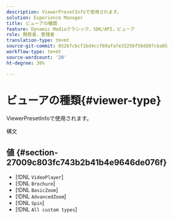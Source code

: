 ```yaml
---
description: ViewerPresetInfoで使用されます。
solution: Experience Manager
title: ビューアの種類
feature: Dynamic Mediaクラシック，SDK/API，ビューア
role: 開発者，管理者
translation-type: tm+mt
source-git-commit: 052bfcbcf1bd4ccf60afa7e3325bf58dd07cba85
workflow-type: tm+mt
source-wordcount: '20'
ht-degree: 30%

---
```



# ビューアの種類{#viewer-type}

ViewerPresetInfoで使用されます。

構文

## 値 {#section-27009c803fc743b2b41b4e9646de076f}

* [!DNL `VideoPlayer`]
* [!DNL `Brochure`]
* [!DNL `BasicZoom`]
* [!DNL `AdvancedZoom`]
* [!DNL `Spin`]
* [!DNL `All custom types`]

